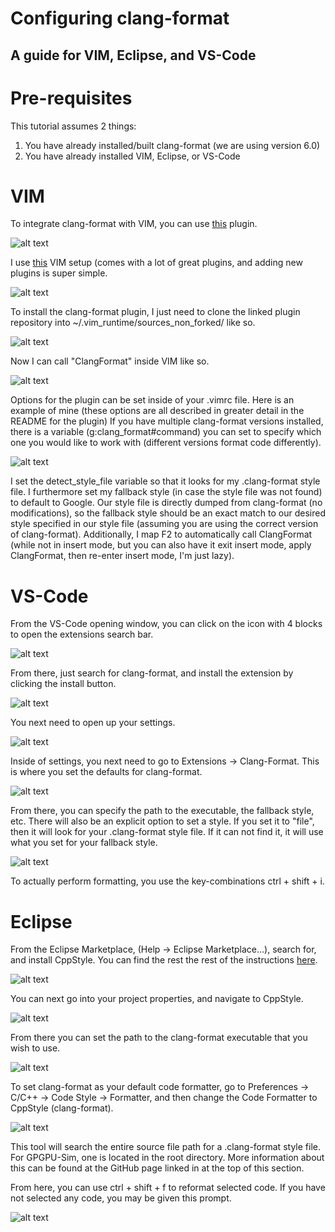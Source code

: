 # Configuring clang-format
## A guide for VIM, Eclipse, and VS-Code

# Pre-requisites
This tutorial assumes 2 things:

1. You have already installed/built clang-format (we are using version 6.0)
2. You have already installed VIM, Eclipse, or VS-Code

# VIM
To integrate clang-format with VIM, you can use [this](https://github.com/rhysd/vim-clang-format) plugin.

![alt text](https://raw.githubusercontent.com/CoffeeBeforeArch/clang_format_setup/master/vim_images/vim_plugin.png)

I use [this](https://github.com/amix/vimrc) VIM setup (comes with a lot of great plugins, and adding new plugins is super simple.

![alt text](https://github.com/CoffeeBeforeArch/clang_format_setup/blob/master/vim_images/vim_setup.png)

To install the clang-format plugin, I just need to clone the linked plugin repository into ~/.vim_runtime/sources_non_forked/ like so.

![alt text](https://github.com/CoffeeBeforeArch/clang_format_setup/blob/master/vim_images/vim_clone.png)

Now I can call "ClangFormat" inside VIM like so.

![alt text](https://github.com/CoffeeBeforeArch/clang_format_setup/blob/master/vim_images/vim_formatted.png)

Options for the plugin can be set inside of your .vimrc file. Here is an example of mine (these options are all described in greater detail in the README for the plugin) If you have multiple clang-format versions installed, there is a variable (g:clang_format#command) you can set to specify which one you would like to work with (different versions format code differently).

![alt text](https://github.com/CoffeeBeforeArch/clang_format_setup/blob/master/vim_images/vim_vimrc.png)

I set the detect_style_file variable so that it looks for my .clang-format style file. I furthermore set my fallback style (in case the style file was not found) to default to Google. Our style file is directly dumped from clang-format (no modifications), so the fallback style should be an exact match to our desired style specified in our style file (assuming you are using the correct version of clang-format). Additionally, I map F2 to automatically call ClangFormat (while not in insert mode, but you can also have it exit insert mode, apply ClangFormat, then re-enter insert mode, I'm just lazy).

# VS-Code
From the VS-Code opening window, you can click on the icon with 4 blocks to open the extensions search bar.

![alt text](https://github.com/CoffeeBeforeArch/clang_format_setup/blob/master/vscode_images/vscode_home.png)

From there, just search for clang-format, and install the extension by clicking the install button.

![alt text](https://github.com/CoffeeBeforeArch/clang_format_setup/blob/master/vscode_images/vscode_extension.png)

You next need to open up your settings.

![alt text](https://github.com/CoffeeBeforeArch/clang_format_setup/blob/master/vscode_images/vscode_settings.png)

Inside of settings, you next need to go to Extensions -> Clang-Format. This is where you set the defaults for clang-format.

![alt text](https://github.com/CoffeeBeforeArch/clang_format_setup/blob/master/vscode_images/vscode_extension_settings.png)

From there, you can specify the path to the executable, the fallback style, etc. There will also be an explicit option to set a style. If you set it to "file", then it will look for your .clang-format style file. If it can not find it, it will use what you set for your fallback style.

![alt text](https://github.com/CoffeeBeforeArch/clang_format_setup/blob/master/vscode_images/vscode_style.png)

To actually perform formatting, you use the key-combinations ctrl + shift + i.

# Eclipse
From the Eclipse Marketplace, (Help -> Eclipse Marketplace...), search for, and install CppStyle. You can find the rest the rest of the instructions [here](https://github.com/wangzw/CppStyle).

![alt text](https://github.com/CoffeeBeforeArch/clang_format_setup/blob/master/eclipse_images/eclipse_cppstyle.png)

You can next go into your project properties, and navigate to CppStyle.

![alt text](https://github.com/CoffeeBeforeArch/clang_format_setup/blob/master/eclipse_images/eclipse_properties.png)

From there you can set the path to the clang-format executable that you wish to use.

![alt text](https://github.com/CoffeeBeforeArch/clang_format_setup/blob/master/eclipse_images/eclipse_preferences.png)

To set clang-format as your default code formatter, go to Preferences -> C/C++ -> Code Style -> Formatter, and then change the Code Formatter to CppStyle (clang-format).

![alt text](https://github.com/CoffeeBeforeArch/clang_format_setup/blob/master/eclipse_images/eclipse_formatter.png)

This tool will search the entire source file path for a .clang-format style file. For GPGPU-Sim, one is located in the root directory. More information about this can be found at the GitHub page linked in at the top of this section.

From here, you can use ctrl + shift + f to reformat selected code. If you have not selected any code, you may be given this prompt.

![alt text](https://github.com/CoffeeBeforeArch/clang_format_setup/blob/master/eclipse_images/eclipse_run_settings.png)

